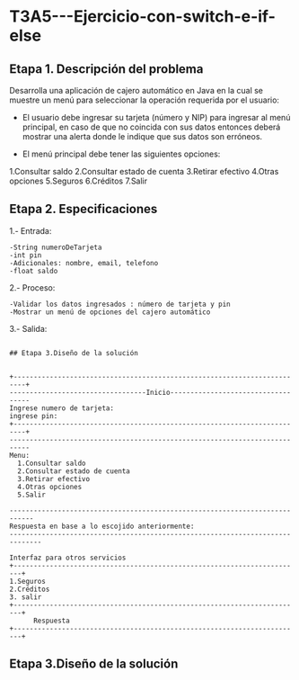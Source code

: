 # T3A5---Ejercicio-con-switch-e-if-else

## Etapa 1. Descripción del problema 

Desarrolla una aplicación de cajero automático en Java en la cual se muestre un menú para seleccionar la operación requerida por el usuario:

- El usuario debe ingresar su tarjeta (número y NIP) para ingresar al menú principal, en caso de que no coincida con sus datos entonces deberá mostrar una alerta donde le indique que sus datos son erróneos.

- El menú principal debe tener las siguientes opciones:

1.Consultar saldo
2.Consultar estado de cuenta
3.Retirar efectivo
4.Otras opciones
5.Seguros
6.Créditos
7.Salir

## Etapa 2. Especificaciones
1.- Entrada:

    -String numeroDeTarjeta
    -int pin 
    -Adicionales: nombre, email, telefono
    -float saldo
    
2.- Proceso:
    
    -Validar los datos ingresados : número de tarjeta y pin
    -Mostrar un menú de opciones del cajero automático
    
3.- Salida:
  ~~~
  
  ## Etapa 3.Diseño de la solución
  
  
  +-------------------------------------------------------------------------+
  ----------------------------------Inicio-----------------------------------
  Ingrese numero de tarjeta:
  ingrese pin:
  +-------------------------------------------------------------------------+
  ---------------------------------------------------------------------------
  Menu:
    1.Consultar saldo
    2.Consultar estado de cuenta
    3.Retirar efectivo
    4.Otras opciones
    5.Salir
    
  ----------------------------------------------------------------------------
  Respuesta en base a lo escojido anteriormente:
 ------------------------------------------------------------------------------ 
  ~~~
  
  ~~~
  Interfaz para otros servicios 
  +------------------------------------------------------------------------+
  1.Seguros
  2.Créditos
  3. salir
  +------------------------------------------------------------------------+
        Respuesta 
  +------------------------------------------------------------------------+
  ~~~

## Etapa 3.Diseño de la solución
![]()


